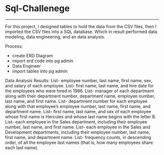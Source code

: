 # Sql-Challenege
-----------------------------
For this project, I designed tables to hold the data from the CSV files, then I imported the CSV files into a SQL database. Which in result performed data modeling, data engineering, and an data analysis.

Process:
* create ERD Diagram
* import erd code into pg admin
* Data Engineer 
* import tables into pg admin

Data Analysis Results:
List- employee number, last name, first name, sex, and salary of each employee.
List- first name, last name, and hire date for the employees who were hired in 1986.
List- manager of each department along with their department number, department name, employee number, last name, and first name.
List- department number for each employee along with that employee’s employee number, last name, first name, and department name.
List- first name, last name, and sex of each employee whose first name is Hercules and whose last name begins with the letter B.
List- each employee in the Sales department, including their employee number, last name, and first name.
List- each employee in the Sales and Development departments, including their employee number, last name, first name, and department name.
List- frequency counts, in descending order, of all the employee last names (that is, how many employees share each last name).
